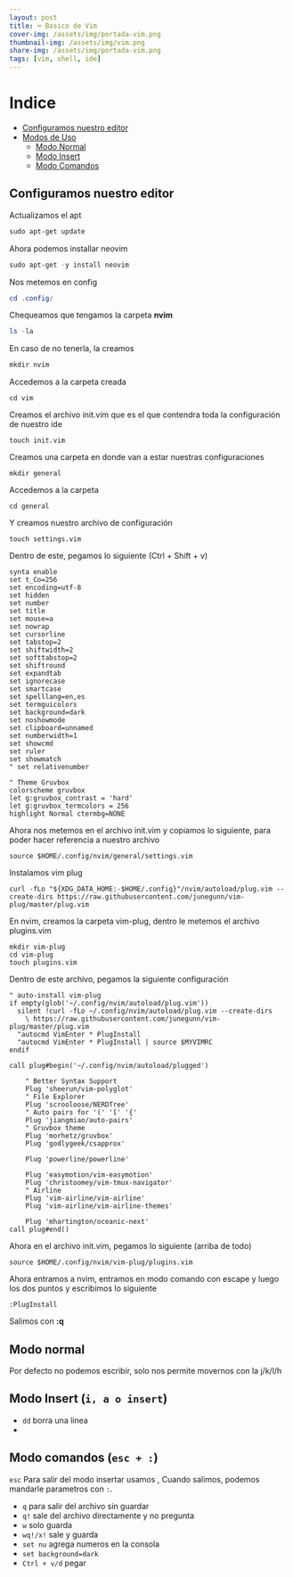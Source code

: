 ```yaml
---
layout: post
title: ⌨️ Basico de Vim
cover-img: /assets/img/portada-vim.png
thumbnail-img: /assets/img/vim.png
share-img: /assets/img/portada-vim.png
tags: [vim, shell, ide]
---
```



# Indice

- [Configuramos nuestro editor](#configuramos-nuestro-editor)
- [Modos de Uso]()
    - [Modo Normal](#modo-normal)
    - [Modo Insert](#modo-insert-i-a-o-insert)
    - [Modo Comandos](#modo-comandos-esc)

## Configuramos nuestro editor

Actualizamos el apt

```powershell
sudo apt-get update
```

Ahora podemos installar neovim
```powershell
sudo apt-get -y install neovim
```
Nos metemos en config
```powershell
cd .config/
```

Chequeamos que tengamos la carpeta **nvim**
```powershell
ls -la
```

En caso de no tenerla, la creamos
```powershell
mkdir nvim
```

Accedemos a la carpeta creada
```shell
cd vim
```

Creamos el archivo init.vim que es el que contendra toda la configuración de nuestro ide
```shell
touch init.vim
```

Creamos una carpeta en donde van a estar nuestras configuraciones

```shell
mkdir general
```

Accedemos a la carpeta
```shell
cd general
```

Y creamos nuestro archivo de configuración

```shell
touch settings.vim
```

Dentro de este, pegamos lo siguiente (Ctrl + Shift + v)

```shell
synta enable
set t_Co=256
set encoding=utf-8
set hidden
set number
set title
set mouse=a
set nowrap
set cursorline
set tabstop=2
set shiftwidth=2
set softtabstop=2
set shiftround
set expandtab
set ignorecase
set smartcase
set spelllang=en,es
set termguicolors
set background=dark
set noshowmode
set clipboard=unnamed
set numberwidth=1
set showcmd
set ruler
set showmatch
" set relativenumber

" Theme Gruvbox
colorscheme gruvbox
let g:gruvbox_contrast = 'hard'
let g:gruvbox_termcolors = 256
highlight Normal ctermbg=NONE

```

Ahora nos metemos en el archivo init.vim y copiamos lo siguiente, para poder hacer referencia a nuestro archivo

```shell
source $HOME/.config/nvim/general/settings.vim
```

Instalamos vim plug

```shell
curl -fLo "${XDG_DATA_HOME:-$HOME/.config}"/nvim/autoload/plug.vim --create-dirs https://raw.githubusercontent.com/junegunn/vim-plug/master/plug.vim
```

En nvim, creamos la carpeta vim-plug, dentro le metemos el archivo plugins.vim

```shell
mkdir vim-plug
cd vim-plug
touch plugins.vim
```

Dentro de este archivo, pegamos la siguiente configuración

```vim
" auto-install vim-plug
if empty(glob('~/.config/nvim/autoload/plug.vim'))
  silent !curl -fLo ~/.config/nvim/autoload/plug.vim --create-dirs
    \ https://raw.githubusercontent.com/junegunn/vim-plug/master/plug.vim
  "autocmd VimEnter * PlugInstall
  "autocmd VimEnter * PlugInstall | source $MYVIMRC
endif

call plug#begin('~/.config/nvim/autoload/plugged')

    " Better Syntax Support
    Plug 'sheerun/vim-polyglot'
    " File Explorer
    Plug 'scrooloose/NERDTree'
    " Auto pairs for '(' '[' '{'
    Plug 'jiangmiao/auto-pairs'
    " Gruvbox theme
    Plug 'morhetz/gruvbox'   
    Plug 'godlygeek/csapprox'

  	Plug 'powerline/powerline'    

    Plug 'easymotion/vim-easymotion'
    Plug 'christoomey/vim-tmux-navigator'
    " Airline
    Plug 'vim-airline/vim-airline'
    Plug 'vim-airline/vim-airline-themes'
    
    Plug 'mhartington/oceanic-next'
call plug#end()
```

Ahora en el archivo init.vim, pegamos lo siguiente (arriba de todo)

```shell
source $HOME/.config/nvim/vim-plug/plugins.vim
```

Ahora entramos a nvim, entramos en modo comando con escape y luego los dos puntos y escribimos lo siguiente

```
:PlugInstall
```

Salimos con **:q**

## Modo normal
Por defecto no podemos escribir, solo nos permite movernos con la j/k/l/h

## Modo Insert (`i, a o insert`)
-  `dd` borra una linea
- 

## Modo comandos (`esc + :`)

`esc` Para salir del modo insertar usamos 
, Cuando salimos, podemos mandarle parametros con `:`.
- `q` para salir del archivo sin guardar
- `q!` sale del archivo directamente y no pregunta
- `w` solo guarda
- `wq!/x!` sale y guarda
- `set nu` agrega numeros en la consola
- `set background=dark `
- `Ctrl + v/d` pegar
    
